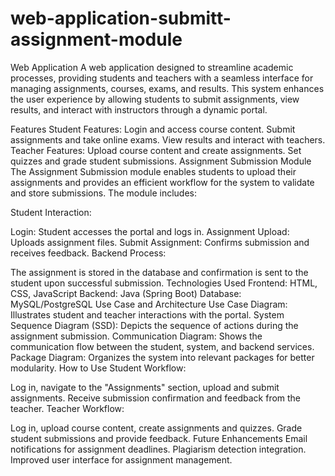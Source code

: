 # web-application-submitt-assignment-module

 Web Application
A web application designed to streamline academic processes, providing students and teachers with a seamless interface for managing assignments, courses, exams, and results. This system enhances the user experience by allowing students to submit assignments, view results, and interact with instructors through a dynamic portal.

Features
Student Features:
Login and access course content.
Submit assignments and take online exams.
View results and interact with teachers.
Teacher Features:
Upload course content and create assignments.
Set quizzes and grade student submissions.
Assignment Submission Module
The Assignment Submission module enables students to upload their assignments and provides an efficient workflow for the system to validate and store submissions. The module includes:

Student Interaction:

Login: Student accesses the portal and logs in.
Assignment Upload: Uploads assignment files.
Submit Assignment: Confirms submission and receives feedback.
Backend Process:

The assignment is stored in the database and confirmation is sent to the student upon successful submission.
Technologies Used
Frontend: HTML, CSS, JavaScript
Backend: Java (Spring Boot)
Database: MySQL/PostgreSQL
Use Case and Architecture
Use Case Diagram: Illustrates student and teacher interactions with the portal.
System Sequence Diagram (SSD): Depicts the sequence of actions during the assignment submission.
Communication Diagram: Shows the communication flow between the student, system, and backend services.
Package Diagram: Organizes the system into relevant packages for better modularity.
How to Use
Student Workflow:

Log in, navigate to the "Assignments" section, upload and submit assignments.
Receive submission confirmation and feedback from the teacher.
Teacher Workflow:

Log in, upload course content, create assignments and quizzes.
Grade student submissions and provide feedback.
Future Enhancements
Email notifications for assignment deadlines.
Plagiarism detection integration.
Improved user interface for assignment management.
